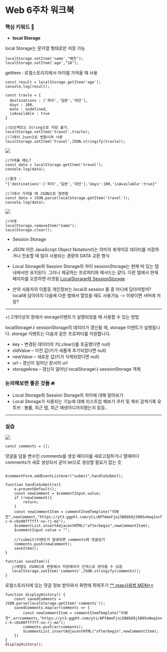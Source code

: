 # Web 6주차 워크북

### 핵심 키워드 🎯

- **local Storage**

local Storage는 문자열 형태로만 저장 가능
```
localStorage.setItem('name',"해찬");
localStorage.setItem('age',"18");

```
 getItem : 로컬스토리지에서 아이템 가져올 때 사용
```
const result = localStorage.getItem('age');
console.log(result);

const travle = {
  destinations : ['파리','일본','대만'],
  days : 100,
  mate : undefined,
  isAvailable : true
}

//오브젝트는 String으로 저장 불가.
localStorage.setItem('travel',travle);
//그래서 Json으로 변환시켜 사용
localStorage.setItem('travel',JSON.stringify(travle));

```

![](https://velog.velcdn.com/images/cksgodl/post/42335619-5170-4717-88be-60715b2d5d78/image.png)

```
//가져올 때는?
const data = localStorage.getItem('travel');
console.log(data);

//결과 :
"{'destinations':['파리','일본','대만'],'days':100,'isAvailable':true}"
```

```
//그래서 가져올 때 JSON으로 형변환
const data = JSON.parse(localStorage.getItem('travel'));
console.log(data);

```
![](https://velog.velcdn.com/images/cksgodl/post/d853de00-1fdb-47f2-b262-e9a59ca255a5/image.png)


```
//삭제
localStorage.removeItem("name");
localStorage.clear();
```


- Session Storage

- JSON 이란
JavaScript Object Notation라는 의미의 축약어로 데이터를 저장하거나 전송할 때 많이 사용되는 경량의 DATA 교환 형식

- Local Storage와 Session Storage의 차이
sessionStorage는 현재 떠 있는 탭 내에서만 유지된다.
그러나 제공하는 프로퍼티와 메서드는 같다.
 다른 탭에서 현재 페이지를 오픈하면 리셋됨
[LocalStorage와 SessionStorage](https://ko.javascript.info/localstorage)

- 만약 사용자의 이름등 개인정보는 local과 session 둘 중 어디에 담아야할까?
	local에 담아야지 다음에 다른 탭에서 열었을 때도 사용가능 -> 이왕이면 서버에 저장?

---

+) 2개이상의 창에서 storage이벤트가 실행되었을 때 사용할 수 있는 방법

localStorage나 sessionStorage의 데이터가 갱신될 때, storage 이벤트가 실행됩니다. storage 이벤트는 다음과 같은 프로퍼티를 지원합니다.

* key – 변경된 데이터의 키(.clear()를 호출했다면 null)
* oldValue – 이전 값(키가 새롭게 추가되었다면 null)
* newValue – 새로운 값(키가 삭제되었다면 null)
* url – 갱신이 일어난 문서의 url
* storageArea – 갱신이 일어난 localStorage나 sessionStorage 객체


### 논의해보면 좋은 것들 🔥

- Local Storage와 Session Storage의 차이에 대해 알아보기
- Local Storage가 사용되는 기능에 대해 리스트업 해보기
	쿠키 및 캐쉬 검색기록 
    유투브 : 볼륨, 최근 탭, 최근 재생어디까지했는지 등등..


---

### 실습

![](https://velog.velcdn.com/images/cksgodl/post/30eb9fe3-d1e8-42a5-9796-449b71c73f88/image.png)

```
const comments = [];

```
댓글을 담을 변수인 comments를 생성
페이지를 새로고침하거나 열때마다 comments가 새로 생성되서 굳이 let으로 생성할 필요가 없는 듯

```

$commentForm.addEventListener("submit",handleSubmit);

function handleSubmit(e){
    e.preventDefault();
    const newComment = $commentInput.value;
    if (!newComment){
        return;
    }
    const newCommentItem = commentItemTemplate("이해찬",newComment,"https://yt3.ggpht.com/yti/APfAmoFjoi5B8bE0j5805xHwq1nnfHaRErC54Tcwrre3=s88-c-k-c0x00ffffff-no-rj-mo");
    $commentList.insertAdjacentHTML("afterbegin",newCommentItem);
    $commentInput.value = "";
	
    //(submit)이벤트가 발생되면 comments에 댓글담기
    comments.push(newComment);
    saveItem();
}

function saveItem(){
   //배열도 JSON으로 변환해서 저장해야지 인덱스로 받아올 수 있음
   localStorage.setItem('comments',JSON.stringify(comments));
}

```

로컬스토리지에 있는 댓글 정보 받아와서 화면에 뛰워주기
[** map사용법 MDN**](https://developer.mozilla.org/ko/docs/Web/JavaScript/Reference/Global_Objects/Array/map)


```
function displayHistory() {
    const savedComments = JSON.parse(localStorage.getItem('comments'));
    savedComments.map(arrcomments => {
        const newCommentItem = commentItemTemplate("이해찬",arrcomments,"https://yt3.ggpht.com/yti/APfAmoFjoi5B8bE0j5805xHwq1nnfHaRErC54Tcwrre3=s88-c-k-c0x00ffffff-no-rj-mo");
        comments.push(arrcomments);
        $commentList.insertAdjacentHTML("afterbegin",newCommentItem);
    })
}
displayHistory();

```
